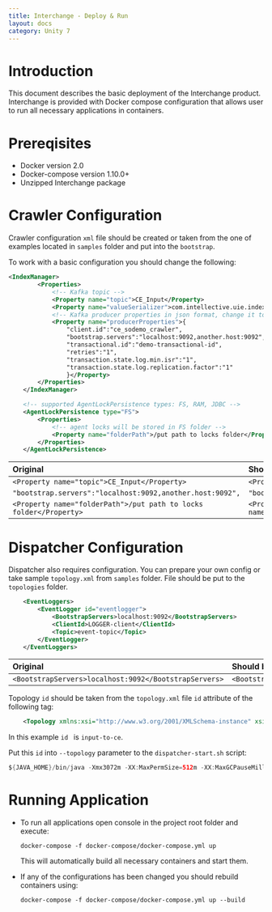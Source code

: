 ```yaml
---
title: Interchange - Deploy & Run
layout: docs
category: Unity 7
---
```

# Introduction

This document describes the basic deployment of the Interchange product.  
Interchange is provided with Docker compose configuration that allows user to run all necessary applications in containers.

# Prereqisites

- Docker version 2.0  
- Docker-compose version 1.10.0+  
- Unzipped Interchange package

# Crawler Configuration

Crawler configuration `xml` file should be created or taken from the one of examples located in `samples` folder and put into the `bootstrap`.

To work with a basic configuration you should change the following:

```xml
<IndexManager>
		<Properties>
			<!-- Kafka topic -->
			<Property name="topic">CE_Input</Property>
			<Property name="valueSerializer">com.intellective.uie.index.kafka1x.serialization.InputDocumentProtobufSerializer</Property>
			<!-- Kafka producer properties in json format, change it to match your configuration-->
			<Property name="producerProperties">{
				"client.id":"ce_sodemo_crawler",
				"bootstrap.servers":"localhost:9092,another.host:9092",
				"transactional.id":"demo-transactional-id",
				"retries":"1",
				"transaction.state.log.min.isr":"1",
				"transaction.state.log.replication.factor":"1"
				}</Property>
		</Properties>
	</IndexManager>

	<!-- supported AgentLockPersistence types: FS, RAM, JDBC -->
	<AgentLockPersistence type="FS">
		<Properties>
			<!-- agent locks will be stored in FS folder -->
			<Property name="folderPath">/put path to locks folder</Property>
		</Properties>
	</AgentLockPersistence>
```

| Original | Should be changed to |
|:---------|:---------------------|
|`<Property name="topic">CE_Input</Property>`| `<Property name="topic">input-topic</Property>`|
|`"bootstrap.servers":"localhost:9092,another.host:9092",`| `"bootstrap.servers":"kafka:9092",`|
|`<Property name="folderPath">/put path to locks folder</Property>`| `<Property name="folderPath">/opt/interchange/crawler/fs</Property>`|

# Dispatcher Configuration

Dispatcher also requires configuration. You can prepare your own config or take sample `topology.xml` from `samples` folder. File should be put to the `topologies` folder.

```xml
    <EventLoggers>
        <EventLogger id="eventlogger">
            <BootstrapServers>localhost:9092</BootstrapServers>
            <ClientId>LOGGER-client</ClientId>
            <Topic>event-topic</Topic>
        </EventLogger>
    </EventLoggers>
```

| Original | Should be changed to |
|:---------|:---------------------|
|`<BootstrapServers>localhost:9092</BootstrapServers>` | `<BootstrapServers>kafka:9092</BootstrapServers>`|

Topology `id` should be taken from the `topology.xml` file `id` attribute of the following tag:

```xml
    <Topology xmlns:xsi="http://www.w3.org/2001/XMLSchema-instance" xsi:type="processor" id="input-to-ce">
```

In this example `id ` is `input-to-ce`.

Put this `id` into `--topology` parameter to the `dispatcher-start.sh` script:

```java
${JAVA_HOME}/bin/java -Xmx3072m -XX:MaxPermSize=512m -XX:MaxGCPauseMillis=200 -Dloader.path=ext -Dloader.config.location=./application.properties -jar dispatcher.jar --topology=input-to-ce $@
```

# Running Application

- To run all applications open console in the project root folder and execute:
    
    ```console
    docker-compose -f docker-compose/docker-compose.yml up
    ```
    
    This will automatically build all necessary containers and start them.

- If any of the configurations has been changed you should rebuild containers using:
    
    ```console
    docker-compose -f docker-compose/docker-compose.yml up --build
    ```